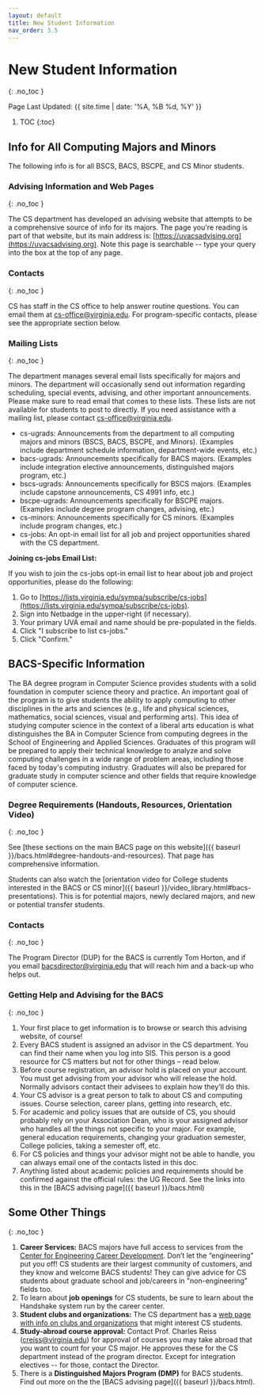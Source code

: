 ```yaml
---
layout: default
title: New Student Information
nav_order: 3.5
---
```


# New Student Information
{: .no_toc }

Page Last Updated: {{ site.time | date: '%A, %B %d, %Y' }}


1. TOC
{:toc}

## Info for All Computing Majors and Minors

The following info is for all BSCS, BACS, BSCPE, and CS Minor students.

### Advising Information and Web Pages
{: .no_toc }

The CS department has developed an advising website that attempts to be a comprehensive source of info for its majors. The page you're reading is part of that website, but its main address is: [https://uvacsadvising.org](https://uvacsadvising.org). Note this page is searchable -- type your query into the box at the top of any page.

### Contacts
{: .no_toc }

CS has staff in the CS office to help answer routine questions. You can email them at [cs-office@virginia.edu](mailto:cs-office@virginia.edu).  For program-specific contacts, please see the appropriate section below.

### Mailing Lists
{: .no_toc }

The department manages several email lists specifically for majors and minors.  The department will occasionally send out information regarding scheduling, special events, advising, and other important announcements.  Please make sure to read email that comes to these lists.  These lists are not available for students to post to directly.  If you need assistance with a mailing list, please contact [cs-office@virginia.edu](mailto:cs-office@virginia.edu).

* cs-ugrads: Announcements from the department to all computing majors and minors (BSCS, BACS, BSCPE, and Minors).  (Examples include department schedule information, department-wide events, etc.)
* bacs-ugrads: Announcements specifically for BACS majors.  (Examples include integration elective announcements, distinguished majors program, etc.)
* bscs-ugrads: Announcements specifically for BSCS majors.  (Examples include capstone announcements, CS 4991 info, etc.)
* bscpe-ugrads: Announcements specifically for BSCPE majors.  (Examples include degree program changes, advising, etc.)
* cs-minors: Announcements specifically for CS minors.  (Examples include program changes, etc.)
* cs-jobs: An opt-in email list for all job and project opportunities shared with the CS department.

__Joining cs-jobs Email List:__

If you wish to join the cs-jobs opt-in email list to hear about job and project opportunities, please do the following:

1. Go to [https://lists.virginia.edu/sympa/subscribe/cs-jobs](https://lists.virginia.edu/sympa/subscribe/cs-jobs).
2. Sign into Netbadge in the upper-right (if necessary).
3. Your primary UVA email and name should be pre-populated in the fields.
4. Click "I subscribe to list cs-jobs."
5. Click "Confirm."

## BACS-Specific Information

The BA degree program in Computer Science provides students with a solid foundation in computer science theory and practice. An important goal of the program is to give students the ability to apply computing to other disciplines in the arts and sciences (e.g., life and physical sciences, mathematics, social sciences, visual and performing arts). This idea of studying computer science in the context of a liberal arts education is what distinguishes the BA in Computer Science from computing degrees in the School of Engineering and Applied Sciences. Graduates of this program will be prepared to apply their technical knowledge to analyze and solve computing challenges in a wide range of problem areas, including those faced by today's computing industry. Graduates will also be prepared for graduate study in computer science and other fields that require knowledge of computer science.

### Degree Requirements (Handouts, Resources, Orientation Video)
{: .no_toc }

See [these sections on the main BACS page on this website]({{ baseurl }}/bacs.html#degree-handouts-and-resources). That page has comprehensive information.

Students can also watch the [orientation video for College students interested in the BACS or CS minor]({{ baseurl }}/video_library.html#bacs-presentations). This is for potential majors, newly declared majors, and new or potential transfer students.

### Contacts
{: .no_toc }

The Program Director (DUP) for the BACS is currently Tom Horton, and if you email [bacsdirector@virginia.edu](mailto:bacsdirector@virginia.edu) that will reach him and a back-up who helps out.

### Getting Help and Advising for the BACS
{: .no_toc }

1. Your first place to get information is to browse or search this advising website, of course!
2. Every BACS student is assigned an advisor in the CS department. You can find their name when you log into SIS. This person is a good resource for CS matters but not for other things – read below.
3. Before course registration, an advisor hold is placed on your account. You must get advising from your advisor who will release the hold. Normally advisors contact their advisees to explain how they’ll do this.
4. Your CS advisor is a great person to talk to about CS and computing issues. Course selection, career plans, getting into research, etc.
5. For academic and policy issues that are outside of CS, you should probably rely on your Association Dean, who is your assigned advisor who handles all the things not specific to your major. For example, general education requirements, changing your graduation semester, College policies, taking a semester off, etc.
6. For CS policies and things your advisor might not be able to handle, you can always email one of the contacts listed in this doc. 
7. Anything listed about academic policies and requirements should be confirmed against the official rules: the UG Record.  See the links into this in the [BACS advising page]({{ baseurl }}/bacs.html)

## Some Other Things
{: .no_toc }

1. __Career Services:__  BACS majors have full access to services from the [Center for Engineering Career Development](https://engineering.virginia.edu/about/offices/career-development-center-engineering-career-development). Don’t let the “engineering” put you off!  CS students are their largest community of customers, and they know and welcome BACS students! They can give advice for CS students about graduate school and job/careers in "non-engineering" fields too.
2. To learn about __job openings__ for CS students, be sure to learn about the Handshake system run by the career center.
3. __Student clubs and organizations:__ The CS department has a [web page with info on clubs and organizations](https://engineering.virginia.edu/departments/computer-science/about-computer-science/clubs-and-groups) that might interest CS students. 
4. __Study-abroad course approval:__  Contact Prof. Charles Reiss (creiss@virginia.edu) for approval of courses you may take abroad that you want to count for your CS major. He approves these for the CS department instead of the program director. Except for integration electives -- for those, contact the Director.
5. There is a __Distinguished Majors Program (DMP)__ for BACS students.  Find out more on the the [BACS advising page]({{ baseurl }}/bacs.html).
